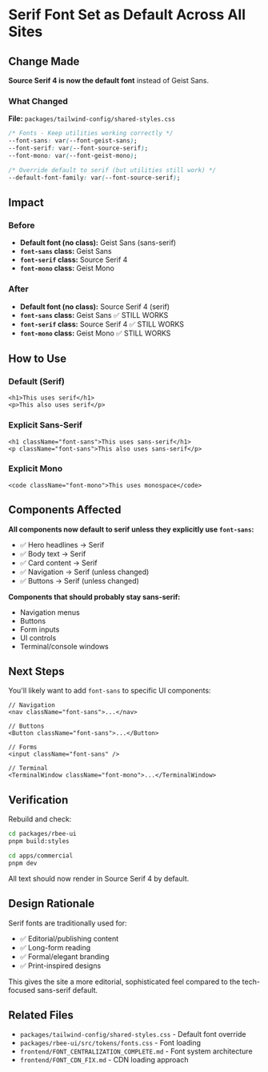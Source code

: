 # Serif Font Set as Default Across All Sites

## Change Made

**Source Serif 4 is now the default font** instead of Geist Sans.

### What Changed

**File:** `packages/tailwind-config/shared-styles.css`

```css
/* Fonts - Keep utilities working correctly */
--font-sans: var(--font-geist-sans);
--font-serif: var(--font-source-serif);
--font-mono: var(--font-geist-mono);

/* Override default to serif (but utilities still work) */
--default-font-family: var(--font-source-serif);
```

## Impact

### Before
- **Default font (no class):** Geist Sans (sans-serif)
- **`font-sans` class:** Geist Sans
- **`font-serif` class:** Source Serif 4
- **`font-mono` class:** Geist Mono

### After
- **Default font (no class):** Source Serif 4 (serif)
- **`font-sans` class:** Geist Sans ✅ STILL WORKS
- **`font-serif` class:** Source Serif 4 ✅ STILL WORKS
- **`font-mono` class:** Geist Mono ✅ STILL WORKS

## How to Use

### Default (Serif)
```tsx
<h1>This uses serif</h1>
<p>This also uses serif</p>
```

### Explicit Sans-Serif
```tsx
<h1 className="font-sans">This uses sans-serif</h1>
<p className="font-sans">This also uses sans-serif</p>
```

### Explicit Mono
```tsx
<code className="font-mono">This uses monospace</code>
```

## Components Affected

**All components now default to serif unless they explicitly use `font-sans`:**

- ✅ Hero headlines → Serif
- ✅ Body text → Serif
- ✅ Card content → Serif
- ✅ Navigation → Serif (unless changed)
- ✅ Buttons → Serif (unless changed)

**Components that should probably stay sans-serif:**
- Navigation menus
- Buttons
- Form inputs
- UI controls
- Terminal/console windows

## Next Steps

You'll likely want to add `font-sans` to specific UI components:

```tsx
// Navigation
<nav className="font-sans">...</nav>

// Buttons
<Button className="font-sans">...</Button>

// Forms
<input className="font-sans" />

// Terminal
<TerminalWindow className="font-mono">...</TerminalWindow>
```

## Verification

Rebuild and check:
```bash
cd packages/rbee-ui
pnpm build:styles

cd apps/commercial
pnpm dev
```

All text should now render in Source Serif 4 by default.

## Design Rationale

Serif fonts are traditionally used for:
- ✅ Editorial/publishing content
- ✅ Long-form reading
- ✅ Formal/elegant branding
- ✅ Print-inspired designs

This gives the site a more editorial, sophisticated feel compared to the tech-focused sans-serif default.

## Related Files

- `packages/tailwind-config/shared-styles.css` - Default font override
- `packages/rbee-ui/src/tokens/fonts.css` - Font loading
- `frontend/FONT_CENTRALIZATION_COMPLETE.md` - Font system architecture
- `frontend/FONT_CDN_FIX.md` - CDN loading approach
